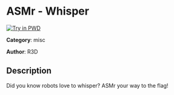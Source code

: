 # ASMr - Whisper

[![Try in PWD](https://raw.githubusercontent.com/play-with-docker/stacks/master/assets/images/button.png)](https://labs.play-with-docker.com/?stack=https://raw.githubusercontent.com/cybermouflons/CCSC-CTF-2023/master/misc/asmr/docker-compose.yml)


**Category**: misc

**Author**: R3D

## Description

Did you know robots love to whisper? ASMr your way to the flag!
